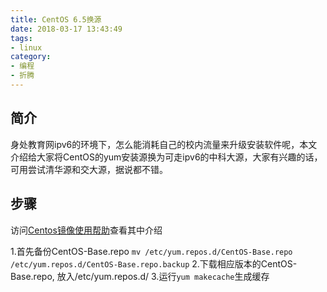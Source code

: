 ```yaml
---
title: CentOS 6.5换源
date: 2018-03-17 13:43:49
tags: 
- linux
category: 
- 编程
- 折腾
---
```


## 简介
身处教育网ipv6的环境下，怎么能消耗自己的校内流量来升级安装软件呢，本文介绍给大家将CentOS的yum安装源换为可走ipv6的中科大源，大家有兴趣的话，可用尝试清华源和交大源，据说都不错。
## 步骤
访问[Centos镜像使用帮助](https://lug.ustc.edu.cn/wiki/mirrors/help/centos)查看其中介绍

1.首先备份CentOS-Base.repo `mv /etc/yum.repos.d/CentOS-Base.repo /etc/yum.repos.d/CentOS-Base.repo.backup`
2.下载相应版本的CentOS-Base.repo, 放入/etc/yum.repos.d/
3.运行`yum makecache`生成缓存
	
